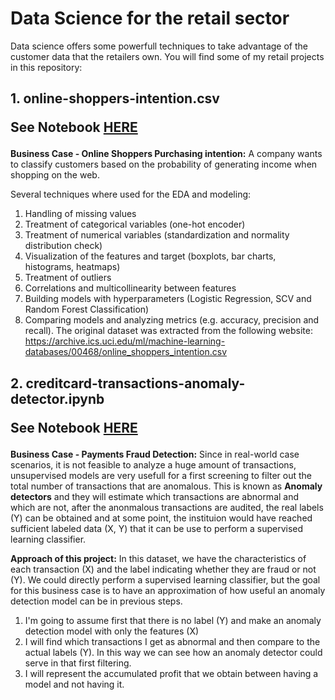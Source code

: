 # **Data Science for the retail sector**
Data science offers some powerfull techniques to take advantage of the customer data that the retailers own. You will find some of my retail projects in this repository:


## **1. online-shoppers-intention.csv** __<p>See Notebook <a href="https://github.com/ninaroal/DS-retail/blob/main/online_shoppers_intention.ipynb" title="Title"> HERE</a> </p>__

**Business Case - Online Shoppers Purchasing intention:** A company wants to classify customers based on the probability of generating income when shopping on the web.

Several techniques where used for the EDA and modeling:
1.	Handling of missing values
2.	Treatment of categorical variables (one-hot encoder)
3.	Treatment of numerical variables (standardization and normality distribution check)
4.	Visualization of the features and target (boxplots, bar charts, histograms, heatmaps)
5.	Treatment of outliers
6.	Correlations and multicollinearity between features
7.	Building models with hyperparameters (Logistic Regression, SCV and Random Forest Classification)
8.	Comparing models and analyzing metrics (e.g. accuracy, precision and recall). 
The original dataset was extracted from the following website: https://archive.ics.uci.edu/ml/machine-learning-databases/00468/online_shoppers_intention.csv


## **2. creditcard-transactions-anomaly-detector.ipynb** __<p>See Notebook <a href="https://github.com/ninaroal/DS-retail/blob/main/creditcard-transactions-anomaly-detector.ipynb?plain=1" title="Title"> HERE</a> </p>__

**Business Case - Payments Fraud Detection:** Since in real-world case scenarios, it is not feasible to analyze a huge amount of transactions, unsupervised models are very usefull for a first screening to filter out the total number of transactions that are anomalous. This is known as **Anomaly detectors** and they will estimate which transactions are abnormal and which are not, after the anonmalous transactions are audited, the real labels (Y) can be obtained and at some point, the instituion would have reached sufficient labeled data (X, Y) that it can be use to perform a supervised learning classifier.

**Approach of this project:**
In this dataset, we have the characteristics of each transaction (X) and the label indicating whether they are fraud or not (Y). We could directly perform a supervised learning classifier, but the goal for this business case is to have an approximation of how useful an anomaly detection model can be in previous steps.

1. I'm going to assume first that there is no label (Y) and make an anomaly detection model with only the features (X)
2. I will find which transactions I get as abnormal and then compare to the actual labels (Y). In this way we can see how an anomaly detector could serve in that first filtering.
3. I will represent the accumulated profit that we obtain between having a model and not having it.
